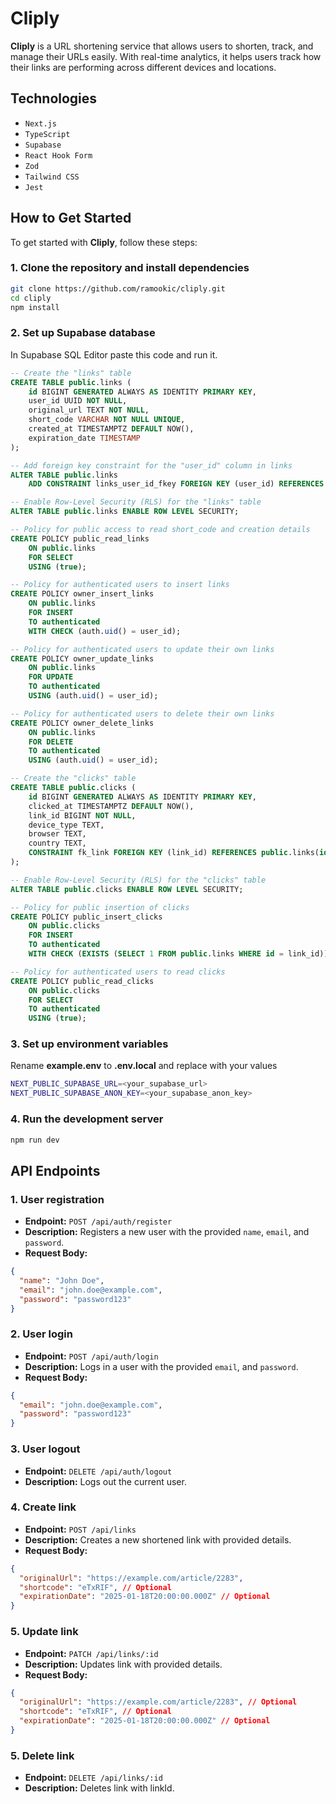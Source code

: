 # Cliply

**Cliply** is a URL shortening service that allows users to shorten, track, and manage their URLs easily. With real-time analytics, it helps users track how their links are performing across different devices and locations.

## Technologies

- `Next.js`
- `TypeScript`
- `Supabase`
- `React Hook Form`
- `Zod`
- `Tailwind CSS`
- `Jest`

## How to Get Started

To get started with **Cliply**, follow these steps:

### 1. Clone the repository and install dependencies

```bash
git clone https://github.com/ramookic/cliply.git
cd cliply
npm install
```

### 2. Set up Supabase database

In Supabase SQL Editor paste this code and run it.

```sql
-- Create the "links" table
CREATE TABLE public.links (
    id BIGINT GENERATED ALWAYS AS IDENTITY PRIMARY KEY,
    user_id UUID NOT NULL,
    original_url TEXT NOT NULL,
    short_code VARCHAR NOT NULL UNIQUE,
    created_at TIMESTAMPTZ DEFAULT NOW(),
    expiration_date TIMESTAMP
);

-- Add foreign key constraint for the "user_id" column in links
ALTER TABLE public.links
    ADD CONSTRAINT links_user_id_fkey FOREIGN KEY (user_id) REFERENCES auth.users(id);

-- Enable Row-Level Security (RLS) for the "links" table
ALTER TABLE public.links ENABLE ROW LEVEL SECURITY;

-- Policy for public access to read short_code and creation details
CREATE POLICY public_read_links
    ON public.links
    FOR SELECT
    USING (true);

-- Policy for authenticated users to insert links
CREATE POLICY owner_insert_links
    ON public.links
    FOR INSERT
    TO authenticated
    WITH CHECK (auth.uid() = user_id);

-- Policy for authenticated users to update their own links
CREATE POLICY owner_update_links
    ON public.links
    FOR UPDATE
    TO authenticated
    USING (auth.uid() = user_id);

-- Policy for authenticated users to delete their own links
CREATE POLICY owner_delete_links
    ON public.links
    FOR DELETE
    TO authenticated
    USING (auth.uid() = user_id);

-- Create the "clicks" table
CREATE TABLE public.clicks (
    id BIGINT GENERATED ALWAYS AS IDENTITY PRIMARY KEY,
    clicked_at TIMESTAMPTZ DEFAULT NOW(),
    link_id BIGINT NOT NULL,
    device_type TEXT,
    browser TEXT,
    country TEXT,
    CONSTRAINT fk_link FOREIGN KEY (link_id) REFERENCES public.links(id) ON DELETE CASCADE
);

-- Enable Row-Level Security (RLS) for the "clicks" table
ALTER TABLE public.clicks ENABLE ROW LEVEL SECURITY;

-- Policy for public insertion of clicks
CREATE POLICY public_insert_clicks
    ON public.clicks
    FOR INSERT
    TO authenticated
    WITH CHECK (EXISTS (SELECT 1 FROM public.links WHERE id = link_id));

-- Policy for authenticated users to read clicks
CREATE POLICY public_read_clicks
    ON public.clicks
    FOR SELECT
    TO authenticated
    USING (true);

```

### 3. Set up environment variables

Rename **example.env** to **.env.local** and replace with your values

```bash
NEXT_PUBLIC_SUPABASE_URL=<your_supabase_url>
NEXT_PUBLIC_SUPABASE_ANON_KEY=<your_supabase_anon_key>
```

### 4. Run the development server

```bash
npm run dev
```

## API Endpoints

### 1. User registration

- **Endpoint:** `POST /api/auth/register`
- **Description:** Registers a new user with the provided `name`, `email`, and `password`.
- **Request Body:**

```json
{
  "name": "John Doe",
  "email": "john.doe@example.com",
  "password": "password123"
}
```

### 2. User login

- **Endpoint:** `POST /api/auth/login`
- **Description:** Logs in a user with the provided `email`, and `password`.
- **Request Body:**

```json
{
  "email": "john.doe@example.com",
  "password": "password123"
}
```

### 3. User logout

- **Endpoint:** `DELETE /api/auth/logout`
- **Description:** Logs out the current user.

### 4. Create link

- **Endpoint:** `POST /api/links`
- **Description:** Creates a new shortened link with provided details.
- **Request Body:**

```json
{
  "originalUrl": "https://example.com/article/2283",
  "shortcode": "eTxRIF", // Optional
  "expirationDate": "2025-01-18T20:00:00.000Z" // Optional
}
```

### 5. Update link

- **Endpoint:** `PATCH /api/links/:id`
- **Description:** Updates link with provided details.
- **Request Body:**

```json
{
  "originalUrl": "https://example.com/article/2283", // Optional
  "shortcode": "eTxRIF", // Optional
  "expirationDate": "2025-01-18T20:00:00.000Z" // Optional
}
```

### 5. Delete link

- **Endpoint:** `DELETE /api/links/:id`
- **Description:** Deletes link with linkId.
